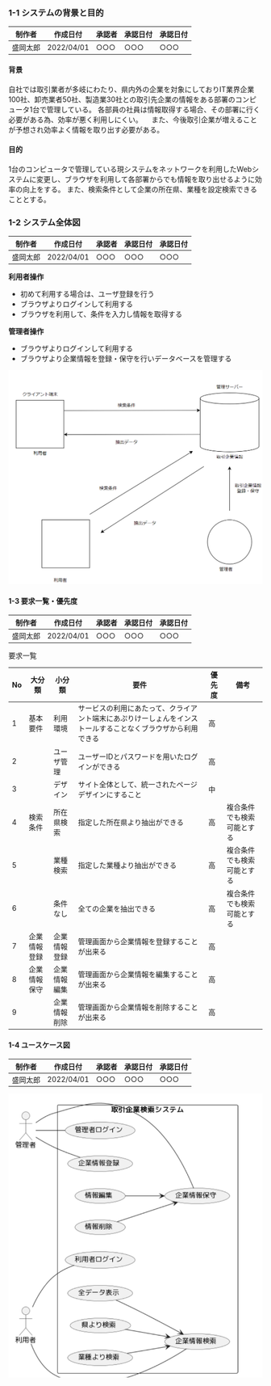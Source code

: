 ### 1-1 システムの背景と目的

 | 制作者 | 作成日付 | 承認者 | 承認日付 | 承認日付 |
 | ------ | -------- | ------ | -------- | -------- |
 | 盛岡太郎    | 2022/04/01      | ○○○    | ○○○      | ○○○      |

#### 背景
自社では取引業者が多岐にわたり、県内外の企業を対象にしておりIT業界企業100社、卸売業者50社、製造業30社との取引先企業の情報をある部署のコンピュータ1台で管理している。
各部員の社員は情報取得する場合、その部署に行く必要がある為、効率が悪く利用しにくい。
　また、今後取引企業が増えることが予想され効率よく情報を取り出す必要がある。

#### 目的
1台のコンピュータで管理している現システムをネットワークを利用したWebシステムに変更し、ブラウザを利用して各部署からでも情報を取り出せるように効率の向上をする。
また、検索条件として企業の所在県、業種を設定検索できることとする。

### 1-2 システム全体図

| 制作者 | 作成日付 | 承認者 | 承認日付 | 承認日付 |
 | ------ | -------- | ------ | -------- | -------- |
 | 盛岡太郎    | 2022/04/01      | ○○○    | ○○○      | ○○○      |

**利用者操作**
- 初めて利用する場合は、ユーザ登録を行う
- ブラウザよりログインして利用する
- ブラウザを利用して、条件を入力し情報を取得する
  
**管理者操作**
- ブラウザよりログインして利用する
- ブラウザより企業情報を登録・保守を行いデータベースを管理する

![システム全体図](images/システム全体図.png)

#### 1-3 要求一覧・優先度
| 制作者 | 作成日付 | 承認者 | 承認日付 | 承認日付 |
 | ------ | -------- | ------ | -------- | -------- |
 | 盛岡太郎    | 2022/04/01      | ○○○    | ○○○      | ○○○      |

要求一覧

 | No | 大分類 | 小分類 | 要件 | 優先度 | 備考 |
 | ------ | -------- | ------ | -------- | -------- | -------- |
 | 1    | 基本要件      | 利用環境    | サービスの利用にあたって、クライアント端末にあぷりけーしょんをインストールすることなくブラウザから利用できる      | 高      ||
 |2||ユーザ管理|ユーザーIDとパスワードを用いたログインができる|高||
 |3||デザイン|サイト全体として、統一されたページデザインにすること|中||
 |4|検索条件|所在県検索|指定した所在県より抽出ができる|高|複合条件でも検索可能とする| 
 |5||業種検索|指定した業種より抽出ができる|高|複合条件でも検索可能とする|
 |6||条件なし|全ての企業を抽出できる|高|複合条件でも検索可能とする|
 |7|企業情報登録|企業情報登録|管理画面から企業情報を登録することが出来る|高||
 |8|企業情報保守|企業情報編集|管理画面から企業情報を編集することが出来る|高||
 |9||企業情報削除|管理画面から企業情報を削除することが出来る|高||

#### 1-4 ユースケース図
| 制作者 | 作成日付 | 承認者 | 承認日付 | 承認日付 |
 | ------ | -------- | ------ | -------- | -------- |
 | 盛岡太郎    | 2022/04/01      | ○○○    | ○○○      | ○○○      |

![ユースケース図](images/ユースケース図.png)